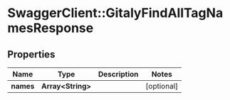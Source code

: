 # SwaggerClient::GitalyFindAllTagNamesResponse

## Properties
Name | Type | Description | Notes
------------ | ------------- | ------------- | -------------
**names** | **Array&lt;String&gt;** |  | [optional] 


